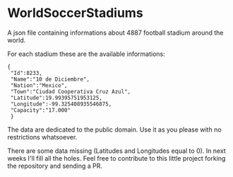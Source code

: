 # WorldSoccerStadiums
A json file containing informations about 4887 football stadium around the world.

For each stadium these are the available informations:

```
{
 "Id":8233,
 "Name":"10 de Diciembre",
 "Nation":"Mexico",
 "Town":"Ciudad Cooperativa Cruz Azul",
 "Latitude":19.99395751953125,
 "Longitude":-99.325408935546875,
 "Capacity":"17.000"
 }
```

The data are dedicated to the public domain. Use it as you please with no restrictions whatsoever.

There are some data missing (Latitudes and Longitudes equal to 0). In next weeks I'll fill
all the holes. Feel free to contribute to this little project forking the repository and sending a PR.
